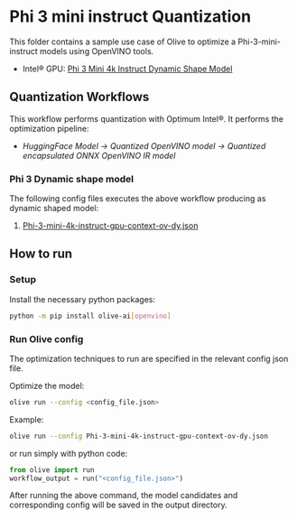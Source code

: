 # Phi 3 mini instruct Quantization

This folder contains a sample use case of Olive to optimize a Phi-3-mini-instruct models using OpenVINO tools.

- Intel® GPU: [Phi 3 Mini 4k Instruct Dynamic Shape Model](https://huggingface.co/microsoft/Phi-3-mini-4k-instruct)

## Quantization Workflows

This workflow performs quantization with Optimum Intel®. It performs the optimization pipeline:

- *HuggingFace Model -> Quantized OpenVINO model -> Quantized encapsulated ONNX OpenVINO IR model*

### Phi 3 Dynamic shape model

The following config files executes the above workflow producing as dynamic shaped model:

1. [Phi-3-mini-4k-instruct-gpu-context-ov-dy.json](Phi-3-mini-4k-instruct-gpu-context-ov-dy.json)

## How to run

### Setup

Install the necessary python packages:

```bash
python -m pip install olive-ai[openvino]
```

### Run Olive config

The optimization techniques to run are specified in the relevant config json file.

Optimize the model:

```bash
olive run --config <config_file.json>
```

Example:

```bash
olive run --config Phi-3-mini-4k-instruct-gpu-context-ov-dy.json
```

or run simply with python code:

```python
from olive import run
workflow_output = run("<config_file.json>")
```

After running the above command, the model candidates and corresponding config will be saved in the output directory.